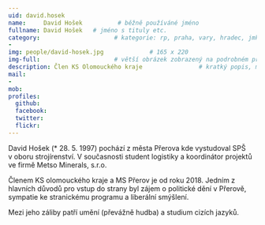 ```yaml
---
uid: david.hosek
name:     David Hošek          # běžně používáné jméno
fullname: David Hošek   # jméno s tituly etc.
category:                     # kategorie: rp, praha, vary, hradec, jmk, senat
- 
img: people/david-hosek.jpg             # 165 x 220
img-full:                     # větší obrázek zobrazený na podrobném profilu
description: Člen KS Olomouckého kraje                # kratký popis, max 160 znaků
mail:
- 
mob:         
profiles:
  github:
  facebook:       
  twitter:        
  flickr:       
---
```

David Hošek (* 28. 5. 1997) pochází z města Přerova kde vystudoval SPŠ v oboru strojírenství. V současnosti student logistiky a koordinátor projektů ve firmě Metso Minerals, s.r.o.

Členem KS olomouckého kraje a MS Přerov je od roku 2018. Jedním z hlavních důvodů pro vstup do strany byl zájem o politické dění v Přerově, sympatie ke stranickému programu a liberální smýšlení.

Mezi jeho záliby patří umění (převážně hudba) a studium cizích jazyků.